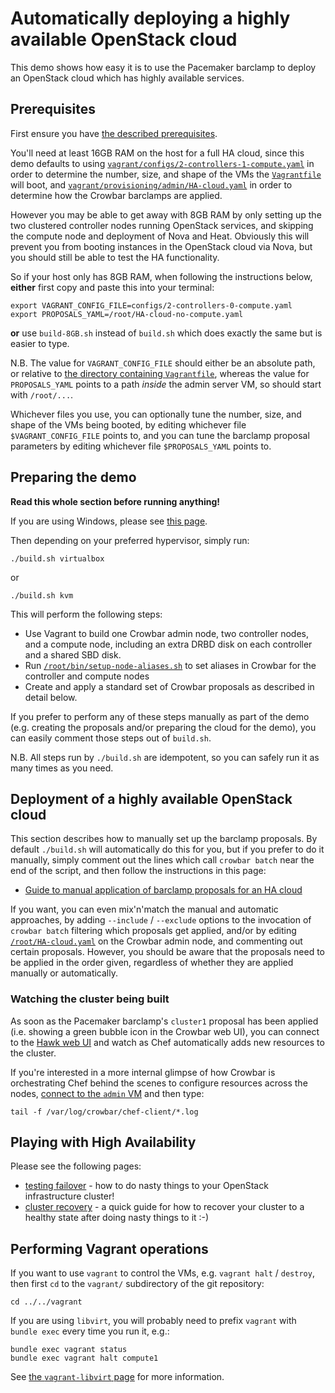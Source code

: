 # Automatically deploying a highly available OpenStack cloud

This demo shows how easy it is to use the Pacemaker barclamp to deploy
an OpenStack cloud which has highly available services.

## Prerequisites

First ensure you have
[the described prerequisites](../../docs/prerequisites.md).

You'll need at least 16GB RAM on the host for a full HA cloud,
since this demo defaults to using
[`vagrant/configs/2-controllers-1-compute.yaml`](../../vagrant/configs/2-controllers-1-compute.yaml)
in order to determine the number, size, and shape of the VMs
the [`Vagrantfile`](../../vagrant/Vagrantfile) will boot,
and
[`vagrant/provisioning/admin/HA-cloud.yaml`](../../vagrant/provisioning/admin/HA-cloud.yaml)
in order to determine how the Crowbar barclamps are applied.

However you may be able to get away with 8GB RAM by only setting up
the two clustered controller nodes running OpenStack services, and
skipping the compute node and deployment of Nova and Heat.  Obviously
this will prevent you from booting instances in the OpenStack cloud
via Nova, but you should still be able to test the HA functionality.

So if your host only has 8GB RAM, when following the instructions
below, **either** first copy and paste this into your terminal:

    export VAGRANT_CONFIG_FILE=configs/2-controllers-0-compute.yaml
    export PROPOSALS_YAML=/root/HA-cloud-no-compute.yaml

**or** use `build-8GB.sh` instead of `build.sh` which does exactly
the same but is easier to type.

N.B. The value for `VAGRANT_CONFIG_FILE` should either be an absolute
path, or relative to
[the directory containing `Vagrantfile`](../../vagrant), whereas the
value for `PROPOSALS_YAML` points to a path *inside* the admin server
VM, so should start with `/root/...`.

Whichever files you use, you can optionally tune the number, size, and
shape of the VMs being booted, by editing whichever file
`$VAGRANT_CONFIG_FILE` points to, and you can tune the barclamp
proposal parameters by editing whichever file `$PROPOSALS_YAML` points
to.

## Preparing the demo

**Read this whole section before running anything!**

If you are using Windows, please see [this page](Windows.md).

Then depending on your preferred hypervisor, simply run:

    ./build.sh virtualbox

or

    ./build.sh kvm

This will perform the following steps:

*   Use Vagrant to build one Crowbar admin node, two controller nodes,
    and a compute node, including an extra DRBD disk on each controller
    and a shared SBD disk.
*   Run [`/root/bin/setup-node-aliases.sh`](../../vagrant/provisioning/admin/setup-node-aliases.sh)
    to set aliases in Crowbar for the controller and compute nodes
*   Create and apply a standard set of Crowbar proposals as described
    in detail below.

If you prefer to perform any of these steps manually as part of the
demo (e.g. creating the proposals and/or preparing the cloud for the
demo), you can easily comment those steps out of `build.sh`.

N.B. All steps run by `./build.sh` are idempotent, so you can safely
run it as many times as you need.

## Deployment of a highly available OpenStack cloud

This section describes how to manually set up the barclamp proposals.
By default `./build.sh` will automatically do this for you, but if you
prefer to do it manually, simply comment out the lines which call
`crowbar batch` near the end of the script, and then follow the
instructions in this page:

* [Guide to manual application of barclamp proposals for an HA cloud](manual-barclamps.md)

If you want, you can even mix'n'match the manual and automatic
approaches, by adding `--include` / `--exclude` options to the
invocation of `crowbar batch` filtering which proposals get applied,
and/or by editing
[`/root/HA-cloud.yaml`](../../vagrant/provisioning/admin/HA-cloud.yaml)
on the Crowbar admin node, and commenting out certain proposals.
However, you should be aware that the proposals need to be applied in
the order given, regardless of whether they are applied manually or
automatically.

### Watching the cluster being built

As soon as the Pacemaker barclamp's `cluster1` proposal has been
applied (i.e. showing a green bubble icon in the Crowbar web UI),
you can connect to the [Hawk web UI](https://192.168.124.81:7630)
and watch as Chef automatically adds new resources to the cluster.

If you're interested in a more internal glimpse of how Crowbar is
orchestrating Chef behind the scenes to configure resources across the
nodes,
[connect to the `admin` VM](../../docs/HOWTO.md#connecting-to-the-vms)
and then type:

    tail -f /var/log/crowbar/chef-client/*.log

## Playing with High Availability

Please see the following pages:

*   [testing failover](cluster-failover.md) - how to do nasty
    things to your OpenStack infrastructure cluster!
*   [cluster recovery](cluster-recovery.md) - a quick guide
    for how to recover your cluster to a healthy state after
    doing nasty things to it :-)

## Performing Vagrant operations

If you want to use `vagrant` to control the VMs, e.g. `vagrant halt` /
`destroy`, then first `cd` to the `vagrant/` subdirectory of the git
repository:

    cd ../../vagrant

If you are using `libvirt`, you will probably need to prefix `vagrant`
with `bundle exec` every time you run it, e.g.:

    bundle exec vagrant status
    bundle exec vagrant halt compute1

See [the `vagrant-libvirt` page](../../docs/vagrant-libvirt.md) for
more information.
